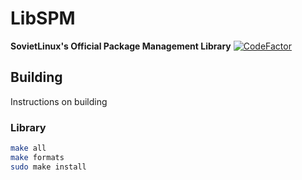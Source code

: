 # LibSPM
**SovietLinux's Official Package Management Library**
[![CodeFactor](https://www.codefactor.io/repository/github/soviet-linux/libspm/badge)](https://www.codefactor.io/repository/github/soviet-linux/libspm)
## Building
Instructions on building

### Library
```bash
make all
make formats
sudo make install
```
